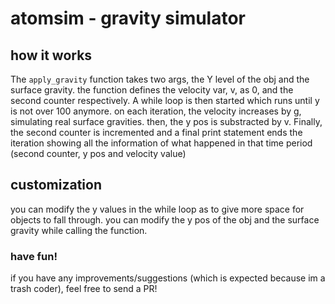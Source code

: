 # atomsim - gravity simulator
## how it works
The `apply_gravity` function takes two args, the Y level of the obj and the surface gravity. the function defines the velocity var, v, as 0, and the second counter respectively. A while loop is then started which runs until y is not over 100 anymore. on each iteration, the velocity increases by g, simulating real surface gravities. then, the y pos is substracted by v. Finally, the second counter is incremented and a final print statement ends the iteration showing all the information of what happened in that time period (second counter, y pos and velocity value)

## customization
you can modify the y values in the while loop as to give more space for objects to fall through. you can modify the y pos of the obj and the surface gravity while calling the function.

### have fun!
if you have any improvements/suggestions (which is expected because im a trash coder), feel free to send a PR!
